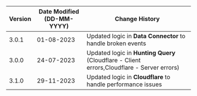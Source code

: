 | **Version** | **Date Modified (DD-MM-YYYY)** | **Change History**                                                                             |
|-------------|--------------------------------|------------------------------------------------------------------------------------------------|
| 3.0.1       | 01-08-2023                     | Updated logic in **Data Connector** to handle broken events                                    |
| 3.0.0       | 24-07-2023                     | Updated logic in **Hunting Query** (Cloudflare - Client errors,Cloudflare - Server errors)     | 
| 3.1.0     |   29-11-2023                     | Updated logic in **Cloudflare** to handle performance issues
